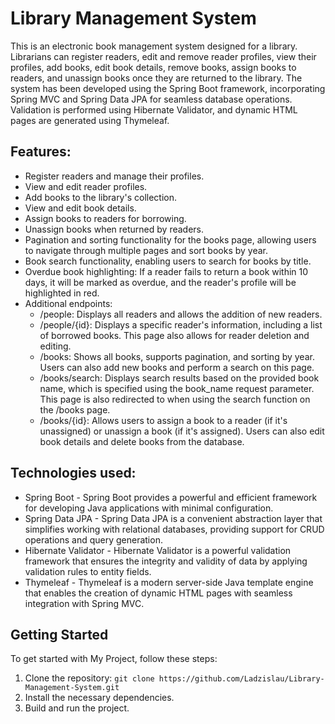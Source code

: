 # Library Management System

This is an electronic book management system designed for a library. Librarians can register readers, edit and remove reader profiles, view their profiles, add books, edit book details, remove books, assign books to readers, and unassign books once they are returned to the library. The system has been developed using the Spring Boot framework, incorporating Spring MVC and Spring Data JPA for seamless database operations. Validation is performed using Hibernate Validator, and dynamic HTML pages are generated using Thymeleaf.

## Features:

- Register readers and manage their profiles.
- View and edit reader profiles.
- Add books to the library's collection.
- View and edit book details.
- Assign books to readers for borrowing.
- Unassign books when returned by readers.
- Pagination and sorting functionality for the books page, allowing users to navigate through multiple pages and sort books by year.
- Book search functionality, enabling users to search for books by title.
- Overdue book highlighting: If a reader fails to return a book within 10 days, it will be marked as overdue, and the reader's profile will be highlighted in red.
- Additional endpoints:
  - /people: Displays all readers and allows the addition of new readers.
  - /people/{id}: Displays a specific reader's information, including a list of borrowed books. This page also allows for reader deletion and editing.
  - /books: Shows all books, supports pagination, and sorting by year. Users can also add new books and perform a search on this page.
  - /books/search: Displays search results based on the provided book name, which is specified using the book_name request parameter. This page is also redirected to when using the search function on the /books page.
  - /books/{id}: Allows users to assign a book to a reader (if it's unassigned) or unassign a book (if it's assigned). Users can also edit book details and delete books from the database.

## Technologies used:

- Spring Boot - Spring Boot provides a powerful and efficient framework for developing Java applications with minimal configuration.
- Spring Data JPA - Spring Data JPA is a convenient abstraction layer that simplifies working with relational databases, providing support for CRUD operations and query generation.
- Hibernate Validator - Hibernate Validator is a powerful validation framework that ensures the integrity and validity of data by applying validation rules to entity fields.
- Thymeleaf - Thymeleaf is a modern server-side Java template engine that enables the creation of dynamic HTML pages with seamless integration with Spring MVC.

## Getting Started

To get started with My Project, follow these steps:

1. Clone the repository: `git clone https://github.com/Ladzislau/Library-Management-System.git`
2. Install the necessary dependencies.
3. Build and run the project.
